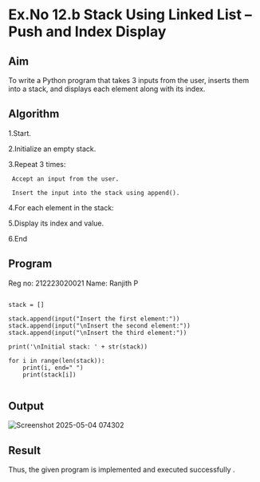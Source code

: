 # Ex.No 12.b Stack Using Linked List – Push and Index Display

## Aim

To write a Python program that takes 3 inputs from the user, inserts them into a stack, and displays each element along with its index.

## Algorithm

1.Start.

2.Initialize an empty stack.

3.Repeat 3 times:

     Accept an input from the user.
     
     Insert the input into the stack using append().
     
4.For each element in the stack:

5.Display its index and value.

6.End

## Program
Reg no: 212223020021
Name: Ranjith P

```

stack = []

stack.append(input("Insert the first element:"))
stack.append(input("\nInsert the second element:"))
stack.append(input("\nInsert the third element:"))

print('\nInitial stack: ' + str(stack))

for i in range(len(stack)):
    print(i, end=" ")
    print(stack[i])


```

## Output
![Screenshot 2025-05-04 074302](https://github.com/user-attachments/assets/f4927a17-3bd3-4626-93ea-07dc8f573379)


## Result
 Thus, the given program is implemented and executed successfully .

